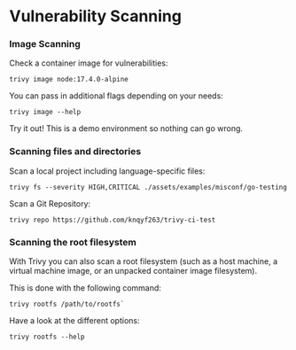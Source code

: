 # Vulnerability Scanning

### Image Scanning

Check a container image for vulnerabilities:

```
trivy image node:17.4.0-alpine
```

You can pass in additional flags depending on your needs:

```
trivy image --help
```

Try it out! This is a demo environment so nothing can go wrong.


### Scanning files and directories

Scan a local project including language-specific files:

```
trivy fs --severity HIGH,CRITICAL ./assets/examples/misconf/go-testing
```

Scan a Git Repository:
```
trivy repo https://github.com/knqyf263/trivy-ci-test
```

### Scanning the root filesystem

With Trivy you can also scan a root filesystem (such as a host machine, a virtual machine image, or an unpacked container image filesystem).

This is done with the following command:

```
trivy rootfs /path/to/rootfs`
```

Have a look at the different options:

```
trivy rootfs --help
```

